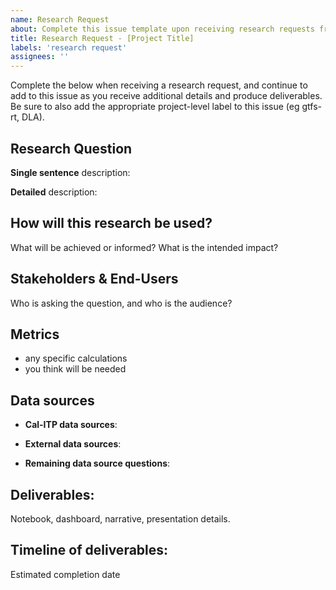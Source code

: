 ```yaml
---
name: Research Request
about: Complete this issue template upon receiving research requests from stakeholders, and continue to revisit to add content as work goes on.
title: Research Request - [Project Title]
labels: 'research request'
assignees: ''
---
```

Complete the below when receiving a research request, and continue to add to this issue as you receive additional details and produce deliverables. Be sure to also add the appropriate project-level label to this issue (eg gtfs-rt, DLA).

## Research Question
**Single sentence** description:  
  
**Detailed** description:

## How will this research be used?
What will be achieved or informed? What is the intended impact?

## Stakeholders & End-Users
Who is asking the question, and who is the audience?

## Metrics
* any specific calculations
* you think will be needed

## Data sources
* **Cal-ITP data sources**:

* **External data sources**:

* **Remaining data source questions**:

## Deliverables:
Notebook, dashboard, narrative, presentation details.

## Timeline of deliverables:
Estimated completion date
